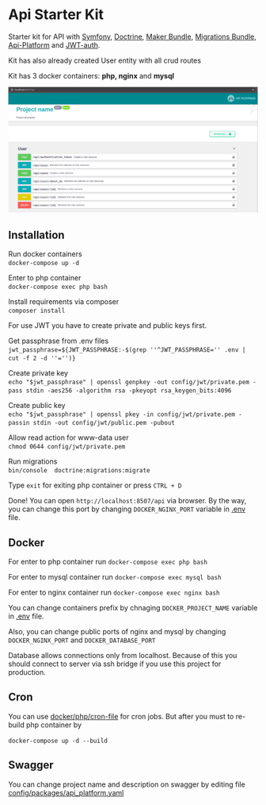 # Api Starter Kit

Starter kit for API with 
[Symfony](https://symfony.com/), 
[Doctrine](https://www.doctrine-project.org/), 
[Maker Bundle](https://symfony.com/doc/current/bundles/SymfonyMakerBundle/index.html), 
[Migrations Bundle](https://symfony.com/doc/current/bundles/DoctrineMigrationsBundle/index.html), 
[Api-Platform](https://api-platform.com/) and 
[JWT-auth](https://jwt.io/). 

Kit has also already created User entity with all crud routes

Kit has 3 docker containers: **php, nginx** and **mysql** 


![poster](poster.png)
## Installation

Run docker containers <br>
```docker-compose up -d```

Enter to php container <br>
```docker-compose exec php bash```

Install requirements via composer <br>
```composer install```

For use JWT you have to create private and public keys first.

Get passphrase from .env files<br>
```jwt_passphrase=${JWT_PASSPHRASE:-$(grep ''^JWT_PASSPHRASE='' .env | cut -f 2 -d ''='')}```

Create private key<br>
```echo "$jwt_passphrase" | openssl genpkey -out config/jwt/private.pem -pass stdin -aes256 -algorithm rsa -pkeyopt rsa_keygen_bits:4096```

Create public key<br>
```echo "$jwt_passphrase" | openssl pkey -in config/jwt/private.pem -passin stdin -out config/jwt/public.pem -pubout```

Allow read action for www-data user<br>
```chmod 0644 config/jwt/private.pem```

Run migrations<br>
```bin/console  doctrine:migrations:migrate```

Type ```exit``` for exiting php container or press ```CTRL + D```

Done! You can open ```http://localhost:8507/api``` via browser. By the way, you can change this port by changing ```DOCKER_NGINX_PORT``` variable in [.env](.env) file. 


## Docker

For enter to php container run 
```docker-compose exec php bash```

For enter to mysql container run 
```docker-compose exec mysql bash```

For enter to nginx container run 
```docker-compose exec nginx bash```


You can change containers prefix by chnaging ```DOCKER_PROJECT_NAME``` variable in [.env](.env) file.  

Also, you can change public ports of nginx and mysql by changing ```DOCKER_NGINX_PORT``` and ```DOCKER_DATABASE_PORT```

Database allows connections only from localhost. Because of this you should connect to server via ssh bridge if you use this project for production.


## Cron

You can use [docker/php/cron-file](docker/php/cron-file) for cron jobs. But after you must to re-build php container by 

```docker-compose up -d --build```

## Swagger 
You can change project name and description on swagger by editing file
[config/packages/api_platform.yaml](config/packages/api_platform.yaml)
